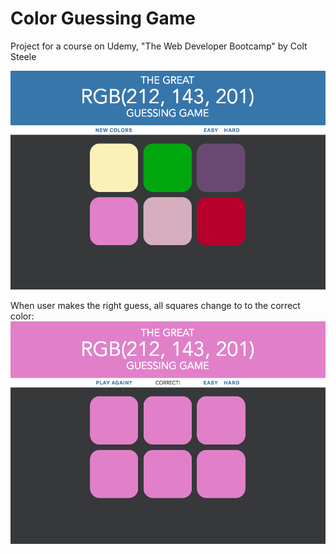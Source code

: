 # Color Guessing Game
Project for a course on Udemy, "The Web Developer Bootcamp" by Colt Steele 

![alt text](https://github.com/loanttran/color-guessing-game/blob/master/images/1.png)

When user makes the right guess, all squares change to to the correct color:
![alt text](https://github.com/loanttran/color-guessing-game/blob/master/images/2.png)
